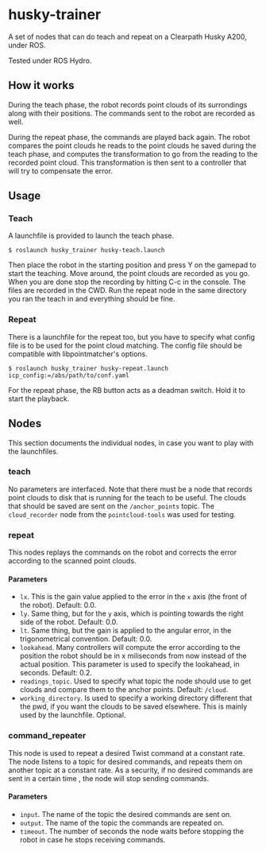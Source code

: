 # husky-trainer

A set of nodes that can do teach and repeat on a Clearpath Husky A200,
under ROS.

Tested under ROS Hydro.

## How it works

During the teach phase, the robot records point clouds of its surrondings along
with their positions. The commands sent to the robot are recorded as well.

During the repeat phase, the commands are played back again. The robot compares
the point clouds he reads to the point clouds he saved during the teach phase,
and computes the transformation to go from the reading to the recorded point
cloud. This transformation is then sent to a controller that will try to
compensate the error.

## Usage

### Teach

A launchfile is provided to launch the teach phase. 

```Shell
$ roslaunch husky_trainer husky-teach.launch
```

Then place the robot in the starting position and press Y on the gamepad to
start the teaching.  Move around, the point clouds are recorded as you go.  When
you are done stop the recording by hitting C-c in the console.  The files are
recorded in the CWD. Run the repeat node in the same directory you ran the teach
in and everything should be fine.

### Repeat

There is a launchfile for the repeat too, but you have to specify what config
file is to be used for the point cloud matching. The config file should be
compatible with libpointmatcher's options. 

```Shell
$ roslaunch husky_trainer husky-repeat.launch icp_config:=/abs/path/to/conf.yaml
```

For the repeat phase, the RB button acts as a deadman switch. Hold it to start
the playback.

## Nodes

This section documents the individual nodes, in case you want to play
with the launchfiles.

### teach

No parameters are interfaced. Note that there must be a node that records point
clouds to disk that is running for the teach to be useful. The clouds that
should be saved are sent on the `/anchor_points` topic. The `cloud_recorder`
node from the `pointcloud-tools` was used for testing.

### repeat

This nodes replays the commands on the robot and corrects the error according to
the scanned point clouds.

#### Parameters

- `lx`. This is the gain value applied to the error in the `x` axis (the front
  of the robot). Default: 0.0.
- `ly`. Same thing, but for the `y` axis, which is pointing towards the right
  side of the robot. Default: 0.0.
- `lt`. Same thing, but the gain is applied to the angular error, in the
  trigonometrical convention. Default: 0.0.
- `lookahead`. Many controllers will compute the error according to the position
  the robot should be in x miliseconds from now instead of the actual position. This
  parameter is used to specify the lookahead, in seconds. Default: 0.2.
- `readings_topic`. Used to specify what topic the node should use to get clouds
  and compare them to the anchor points. Default: `/cloud`.
- `working_directory`. Is used to specify a working directory different that the
  pwd, if you want the clouds to be saved elsewhere. This is mainly used by the
  launchfile. Optional.

### command_repeater

This node is used to repeat a desired Twist command at a constant rate. The node
listens to a topic for desired commands, and repeats them on another topic at a
constant rate. As a security, if no desired commands are sent in a certain time
, the node will stop sending commands. 

#### Parameters

- `input`. The name of the topic the desired commands are sent on.
- `output`. The name of the topic the commands are repeated on.
- `timeout`. The number of seconds the node waits before stopping the robot in
  case he stops receiving commands.
